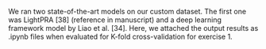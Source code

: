 We ran two state-of-the-art models on our custom dataset. The first one was LightPRA [38] (reference in manuscript) and a deep learning framework model by Liao et al. [34]. Here, we attached the output results as .ipynb files when evaluated for K-fold cross-validation for exercise 1. 
